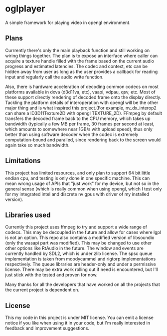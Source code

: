 # oglplayer

A simple framework for playing video in opengl environment.

## Plans

Currrently there's only the main playback function and still working on wiring things together.
The plan is to expose an interface where caller can acquire a texture handle filled with the
frame based on the current audio progress and estimated latencies. The codec and context, etc 
can be hidden away from user as long as the user provides a callback for reading input and
regularly call the audio write function.

Also, there is hardware acceleration of decoding common codecs on most platforms available in
dxva (d3d11va, etc), vaapi, vdpau, qsv, etc. Most of these support directly rendering of decoded
frame onto the display directly. Tackling the platform details of interoperation with opengl
will be the other major thing and is what inspired this project.(For example, nv_dx_interop2
can share a ID3D11Texture2D with opengl TEXTURE_2D). FFmpeg by default transfers the decoded
frame back to the CPU memory, which takes up bandwidth (typically a few MB per frame, 30 frames
per second at least, which amounts to somewhere near 1GB/s with upload speed), thus only better
than using software decoder when the codec is extremely computation-bound and paralled, since
rendering back to the screen would again take so much bandwidth.

## Limitations

This project has limited resources, and only plan to support 64 bit little endian cpu, and testing
is only done in one specific machine. This can mean wrong usage of APIs that "just work" for my
device, but not so in the general sense (which is really common when using opengl, which I test only
for my integrated intel and discrete nv gpus with driver of my installed version).

## Libraries used

Currently this project uses ffmpeg to try and support a wide range of codecs. This may be decoupled
in the future and allow for cases where lgpl is not an option. This repo also contains a modified
version of libsoundio (only the wasapi part was modified). This may be changed to use other other
options like RtAudio in the future. The window and events are currently handled by SDL2, which is
under zlib license. The spsc queue implementation is taken from moodycammel and rigtorp implementations
respectively. The queue libraries are header-only and under a permissive license. There may be extra
work rolling out if need is encountered, but I'll just stick with the tested and proven for now.

Many thanks for all the developers that have worked on all the projects that the current project
is dependent on.

## License

This my code in this project is under MIT license. You can emit a license notice if you like when
using it in your code, but I'm really interested in feedback and improvement suggestions.
